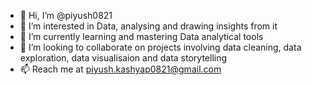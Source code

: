- 👋 Hi, I’m @piyush0821
- 👀 I’m interested in Data, analysing and drawing insights from it
- 🌱 I’m currently learning and mastering Data analytical tools
- 💞️ I’m looking to collaborate on projects involving data cleaning, data exploration, data visualisaion and data storytelling
- 📫 Reach me at piyush.kashyap0821@gmail.com

<!---
piyush01101/piyush01101 is a ✨ special ✨ repository because its `README.md` (this file) appears on your GitHub profile.
You can click the Preview link to take a look at your changes.
--->
